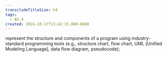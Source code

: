 ```yaml
---
transcludeTitleSize: h4
tags:
  - B2.4
created: 2024-10-17T13:42:15.000-0400
---
```

represent the structure and components of a program using industry-standard programming tools (e.g., structure chart, flow chart, UML \[Unified Modeling Language\], data flow diagram, pseudocode);